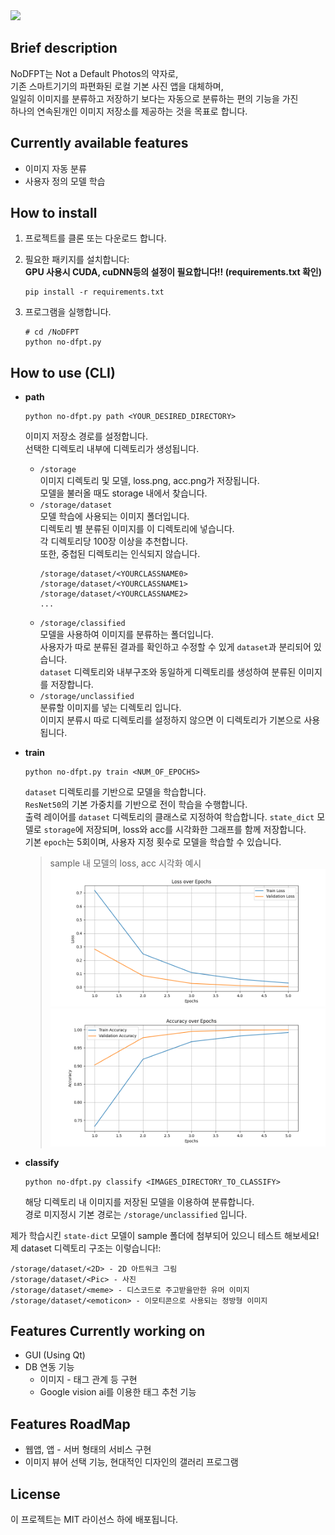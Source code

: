 <img src="https://capsule-render.vercel.app/api?type=transparent&height=300&color=gradient&text=No%20DFPT&section=header&reversal=false&textBg=false&fontColor=ff4a62&desc=Not%20a%20Default%20Photos&descSize=15&animation=fadeIn">

## Brief description
NoDFPT는 Not a Default Photos의 약자로,  
기존 스마트기기의 파편화된 로컬 기본 사진 앱을 대체하며,  
일일히 이미지를 분류하고 저장하기 보다는 자동으로 분류하는 편의 기능을 가진  
하나의 연속된개인 이미지 저장소를 제공하는 것을 목표로 합니다.

## Currently available features
- 이미지 자동 분류
- 사용자 정의 모델 학습

## How to install
1. 프로젝트를 클론 또는 다운로드 합니다.
2. 필요한 패키지를 설치합니다:  
  **GPU 사용시 CUDA, cuDNN등의 설정이 필요합니다!! (requirements.txt 확인)**
   
      ```
      pip install -r requirements.txt
      ```
3. 프로그램을 실행합니다.
   ```
   # cd /NoDFPT
   python no-dfpt.py
   ```

## How to use (CLI)

- **path**
   ```
   python no-dfpt.py path <YOUR_DESIRED_DIRECTORY>
   ```
   이미지 저장소 경로를 설정합니다.  
   선택한 디렉토리 내부에 디렉토리가 생성됩니다.
  - `/storage`  
  이미지 디렉토리 및 모델, loss.png, acc.png가 저장됩니다.  
  모델을 불러올 때도 storage 내에서 찾습니다. 
  - `/storage/dataset`  
  모델 학습에 사용되는 이미지 폴더입니다.  
  디렉토리 별 분류된 이미지를 이 디렉토리에 넣습니다.  
  각 디렉토리당 100장 이상을 추천합니다.  
  또한, 중첩된 디렉토리는 인식되지 않습니다.
     ```
    /storage/dataset/<YOURCLASSNAME0>
    /storage/dataset/<YOURCLASSNAME1>
    /storage/dataset/<YOURCLASSNAME2>
    ...
     ```
  - `/storage/classified`  
  모델을 사용하여 이미지를 분류하는 폴더입니다.  
  사용자가 따로 분류된 결과를 확인하고 수정할 수 있게 `dataset`과 분리되어 있습니다.  
  `dataset` 디렉토리와 내부구조와 동일하게 디렉토리를 생성하여 분류된 이미지를 저장합니다.  
  - `/storage/unclassified`  
  분류할 이미지를 넣는 디렉토리 입니다.  
  이미지 분류시 따로 디렉토리를 설정하지 않으면 이 디렉토리가 기본으로 사용됩니다.
  

- **train**
   ```
  python no-dfpt.py train <NUM_OF_EPOCHS>
   ```
  `dataset` 디렉토리를 기반으로 모델을 학습합니다.  
  `ResNet50`의 기본 가중치를 기반으로 전이 학습을 수행합니다.  
  출력 레이어를 `dataset` 디렉토리의 클래스로 지정하여 학습합니다.
  `state_dict` 모델로 `storage`에 저장되며, loss와 acc를 시각화한 그래프를 함께 저장합니다.  
  기본 `epoch`는 5회이며, 사용자 지정 횟수로 모델을 학습할 수 있습니다.  
    > sample 내 모델의 loss, acc 시각화 예시  
    <img src="sample/_loss.png" width="600"><img src="sample/_accuracy.png" width="600">
  

- **classify**
   ```
   python no-dfpt.py classify <IMAGES_DIRECTORY_TO_CLASSIFY>
   ```
  해당 디렉토리 내 이미지를 저장된 모델을 이용하여 분류합니다.  
  경로 미지정시 기본 경로는 `/storage/unclassified` 입니다.  


  
제가 학습시킨 `state-dict` 모델이 sample 폴더에 첨부되어 있으니 테스트 해보세요!  
제 dataset 디렉토리 구조는 이렇습니다!:  
```
/storage/dataset/<2D> - 2D 아트워크 그림
/storage/dataset/<Pic> - 사진
/storage/dataset/<meme> - 디스코드로 주고받을만한 유머 이미지
/storage/dataset/<emoticon> - 이모티콘으로 사용되는 정방형 이미지
```

## Features Currently working on
- GUI (Using Qt)
- DB 연동 기능
  - 이미지 - 태그 관계 등 구현
  - Google vision ai를 이용한 태그 추천 기능

## Features RoadMap
- 웹앱, 앱 - 서버 형태의 서비스 구현
- 이미지 뷰어 선택 기능, 현대적인 디자인의 갤러리 프로그램



## License
이 프로젝트는 MIT 라이선스 하에 배포됩니다.

